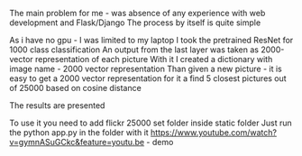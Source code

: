 
The main problem for me - was absence of any experience with web development and Flask/Django
The process by itself is quite simple

As i have no gpu - I was limited to my laptop
I took the pretrained ResNet for 1000 class classification
An output from the last layer was taken as 2000-vector representation  of each picture
With it I created a dictionary with image name  - 2000 vector representation
Than given a new picture - it is easy to get a 2000 vector representation for it a find 5 closest
pictures out of 25000 based on cosine distance

The results are presented

To use it you need to add flickr 25000 set folder inside static folder
Just run the python app.py in the folder with it
https://www.youtube.com/watch?v=gymnASuGCkc&feature=youtu.be - demo
